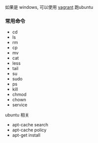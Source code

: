 如果是 windows, 可以使用 [vagrant](vagrant.md) 跑ubuntu


### 常用命令

* cd
* ls
* rm
* cp
* mv
* cat
* less
* tail
* su
* sudo
* ps
* kill
* chmod
* chown
* service

ubuntu 相关

* apt-cache search
* apt-cache policy
* apt-get install
